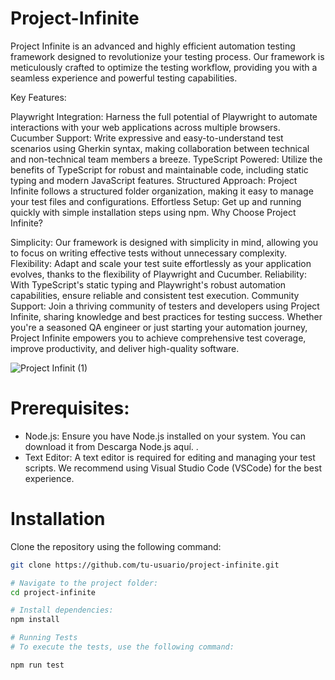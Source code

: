 # Project-Infinite

Project Infinite is an advanced and highly efficient automation testing framework designed to revolutionize your testing process. Our framework is meticulously crafted to optimize the testing workflow, providing you with a seamless experience and powerful testing capabilities.

Key Features:

Playwright Integration: Harness the full potential of Playwright to automate interactions with your web applications across multiple browsers.
Cucumber Support: Write expressive and easy-to-understand test scenarios using Gherkin syntax, making collaboration between technical and non-technical team members a breeze.
TypeScript Powered: Utilize the benefits of TypeScript for robust and maintainable code, including static typing and modern JavaScript features.
Structured Approach: Project Infinite follows a structured folder organization, making it easy to manage your test files and configurations.
Effortless Setup: Get up and running quickly with simple installation steps using npm.
Why Choose Project Infinite?

Simplicity: Our framework is designed with simplicity in mind, allowing you to focus on writing effective tests without unnecessary complexity.
Flexibility: Adapt and scale your test suite effortlessly as your application evolves, thanks to the flexibility of Playwright and Cucumber.
Reliability: With TypeScript's static typing and Playwright's robust automation capabilities, ensure reliable and consistent test execution.
Community Support: Join a thriving community of testers and developers using Project Infinite, sharing knowledge and best practices for testing success.
Whether you're a seasoned QA engineer or just starting your automation journey, Project Infinite empowers you to achieve comprehensive test coverage, improve productivity, and deliver high-quality software.

![Project Infinit (1)](https://github.com/armadaautomationteam/Project-Infinite/assets/149462281/cf0ffd43-6154-4071-afe2-3147e7421859)

# Prerequisites:

- Node.js: Ensure you have Node.js installed on your system. You can download it from Descarga Node.js aquí. .
- Text Editor: A text editor is required for editing and managing your test scripts. We recommend using Visual Studio Code (VSCode) for the best experience.

# Installation

Clone the repository using the following command:

```bash
git clone https://github.com/tu-usuario/project-infinite.git

# Navigate to the project folder:
cd project-infinite

# Install dependencies:
npm install

# Running Tests
# To execute the tests, use the following command:

npm run test
